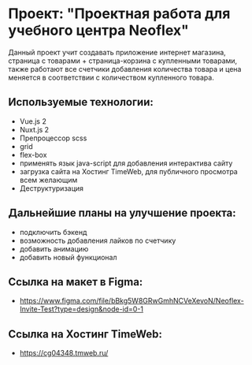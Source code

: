 # Проект: "Проектная работа для учебного центра Neoflex"

Данный проект учит создавать приложение интернет магазина, страница с товарами + страница-корзина
с купленными товарами, также работают все счетчики добавления количества товара и цена меняется в
соответствии с количеством купленного товара.

## Используемые технологии:

- Vue.js 2
- Nuxt.js 2  
- Препроцессор scss
- grid
- flex-box
- применять язык java-script для добавления интерактива сайту
- загрузка сайта на Хостинг TimeWeb, для публичного просмотра всем желающим
- Деструктуризация

## Дальнейшие планы на улучшение проекта:

- подключить бэкенд
- возможность добавления лайков по счетчику
- добавить анимацию
- добавить новый функционал

## Ссылка на макет в Figma:

- https://www.figma.com/file/bBkg5W8GRwGmhNCVeXevoN/Neoflex-Invite-Test?type=design&node-id=0-1

## Ссылка на Хостинг TimeWeb:

- https://cg04348.tmweb.ru/
